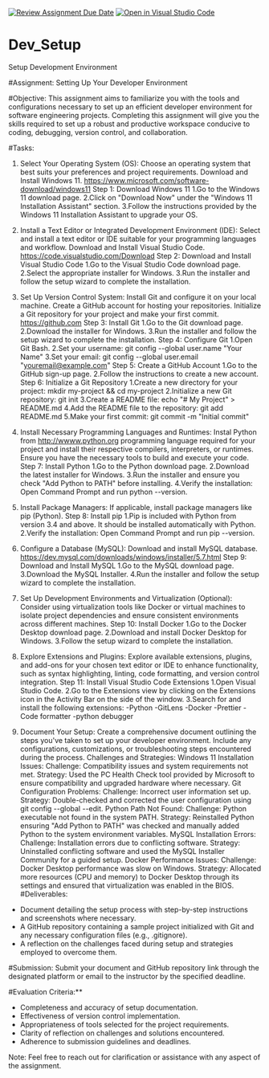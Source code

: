 [![Review Assignment Due Date](https://classroom.github.com/assets/deadline-readme-button-22041afd0340ce965d47ae6ef1cefeee28c7c493a6346c4f15d667ab976d596c.svg)](https://classroom.github.com/a/vbnbTt5m)
[![Open in Visual Studio Code](https://classroom.github.com/assets/open-in-vscode-2e0aaae1b6195c2367325f4f02e2d04e9abb55f0b24a779b69b11b9e10269abc.svg)](https://classroom.github.com/online_ide?assignment_repo_id=15300391&assignment_repo_type=AssignmentRepo)
# Dev_Setup
Setup Development Environment

#Assignment: Setting Up Your Developer Environment

#Objective:
This assignment aims to familiarize you with the tools and configurations necessary to set up an efficient developer environment for software engineering projects. Completing this assignment will give you the skills required to set up a robust and productive workspace conducive to coding, debugging, version control, and collaboration.

#Tasks:

1. Select Your Operating System (OS):
   Choose an operating system that best suits your preferences and project requirements. Download and Install Windows 11. https://www.microsoft.com/software-download/windows11
Step 1: Download Windows 11
1.Go to the Windows 11 download page.
2.Click on "Download Now" under the "Windows 11 Installation Assistant" section.
3.Follow the instructions provided by the Windows 11 Installation Assistant to upgrade your OS.

2. Install a Text Editor or Integrated Development Environment (IDE):
   Select and install a text editor or IDE suitable for your programming languages and workflow. Download and Install Visual Studio Code. https://code.visualstudio.com/Download
   Step 2: Download and Install Visual Studio Code
1.Go to the Visual Studio Code download page.
2.Select the appropriate installer for Windows.
3.Run the installer and follow the setup wizard to complete the installation.
3. Set Up Version Control System:
   Install Git and configure it on your local machine. Create a GitHub account for hosting your repositories. Initialize a Git repository for your project and make your first commit. https://github.com
Step 3: Install Git
1.Go to the Git download page.
2.Download the installer for Windows.
3.Run the installer and follow the setup wizard to complete the installation.
Step 4: Configure Git
1.Open Git Bash.
2.Set your username: git config --global user.name "Your Name"
3.Set your email: git config --global user.email "youremail@example.com"
Step 5: Create a GitHub Account
1.Go to the GitHub sign-up page.
2.Follow the instructions to create a new account.
Step 6: Initialize a Git Repository
1.Create a new directory for your project: mkdir my-project && cd my-project
2.Initialize a new Git repository: git init
3.Create a README file: echo "# My Project" > README.md
4.Add the README file to the repository: git add README.md
5.Make your first commit: git commit -m "Initial commit"
4. Install Necessary Programming Languages and Runtimes:
  Instal Python from http://wwww.python.org programming language required for your project and install their respective compilers, interpreters, or runtimes. Ensure you have the necessary tools to build and execute your code.
  Step 7: Install Python
1.Go to the Python download page.
2.Download the latest installer for Windows.
3.Run the installer and ensure you check "Add Python to PATH" before installing.
4.Verify the installation: Open Command Prompt and run python --version.

5. Install Package Managers:
   If applicable, install package managers like pip (Python).
Step 8: Install pip
1.Pip is included with Python from version 3.4 and above. It should be installed automatically with Python.
2.Verify the installation: Open Command Prompt and run pip --version.
6. Configure a Database (MySQL):
   Download and install MySQL database. https://dev.mysql.com/downloads/windows/installer/5.7.html
Step 9: Download and Install MySQL
1.Go to the MySQL download page.
3.Download the MySQL Installer.
4.Run the installer and follow the setup wizard to complete the installation.
7. Set Up Development Environments and Virtualization (Optional):
   Consider using virtualization tools like Docker or virtual machines to isolate project dependencies and ensure consistent environments across different machines.
Step 10: Install Docker 
1.Go to the Docker Desktop download page.
2.Download and install Docker Desktop for Windows.
3.Follow the setup wizard to complete the installation.
8. Explore Extensions and Plugins:
   Explore available extensions, plugins, and add-ons for your chosen text editor or IDE to enhance functionality, such as syntax highlighting, linting, code formatting, and version control integration.
Step 11: Install Visual Studio Code Extensions
1.Open Visual Studio Code.
2.Go to the Extensions view by clicking on the Extensions icon in the Activity Bar on the side of the window.
3.Search for and install the following extensions:
-Python
-GitLens
-Docker
-Prettier - Code formatter
-python debugger
9. Document Your Setup:
    Create a comprehensive document outlining the steps you've taken to set up your developer environment. Include any configurations, customizations, or troubleshooting steps encountered during the process. 
Challenges and Strategies:
Windows 11 Installation Issues:
Challenge: Compatibility issues and system requirements not met.
Strategy: Used the PC Health Check tool provided by Microsoft to ensure compatibility and upgraded hardware where necessary.
Git Configuration Problems:
Challenge: Incorrect user information set up.
Strategy: Double-checked and corrected the user configuration using git config --global --edit.
Python Path Not Found:
Challenge: Python executable not found in the system PATH.
Strategy: Reinstalled Python ensuring "Add Python to PATH" was checked and manually added Python to the system environment variables.
MySQL Installation Errors:
Challenge: Installation errors due to conflicting software.
Strategy: Uninstalled conflicting software and used the MySQL Installer Community for a guided setup.
Docker Performance Issues:
Challenge: Docker Desktop performance was slow on Windows.
Strategy: Allocated more resources (CPU and memory) to Docker Desktop through its settings and ensured that virtualization was enabled in the BIOS.
#Deliverables:
- Document detailing the setup process with step-by-step instructions and screenshots where necessary.
- A GitHub repository containing a sample project initialized with Git and any necessary configuration files (e.g., .gitignore).
- A reflection on the challenges faced during setup and strategies employed to overcome them.

#Submission:
Submit your document and GitHub repository link through the designated platform or email to the instructor by the specified deadline.

#Evaluation Criteria:**
- Completeness and accuracy of setup documentation.
- Effectiveness of version control implementation.
- Appropriateness of tools selected for the project requirements.
- Clarity of reflection on challenges and solutions encountered.
- Adherence to submission guidelines and deadlines.

Note: Feel free to reach out for clarification or assistance with any aspect of the assignment.
